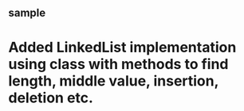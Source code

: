 ## sample
# Added LinkedList implementation using class with methods to find length, middle value, insertion, deletion etc.